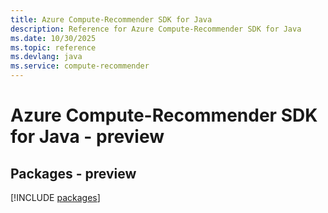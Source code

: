 ```yaml
---
title: Azure Compute-Recommender SDK for Java
description: Reference for Azure Compute-Recommender SDK for Java
ms.date: 10/30/2025
ms.topic: reference
ms.devlang: java
ms.service: compute-recommender
---
```

# Azure Compute-Recommender SDK for Java - preview
## Packages - preview
[!INCLUDE [packages](compute-recommender-index.md)]